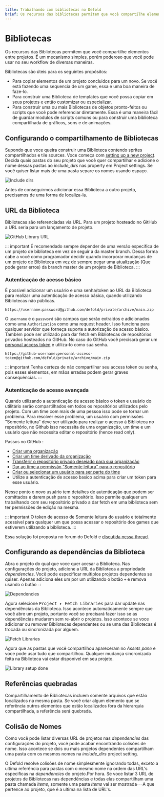 ```yaml
---
title: Trabalhando com bibliotecas no Defold
brief: Os recursos das bibliotecas permitem que você compartilhe elementos entre projetos. Esse material explica como isso funciona.
---
```


# Bibliotecas

Os recursos das Bibliotecas permitem que você compartilhe elementos entre projetos. É um mecanismo simples, porém poderoso que você pode usar no seu workflow de diversas maneiras.

Bibliotecas são úteis para os seguintes propósitos:

* Para copiar elementos de um projeto concluidos para um novo. Se você está fazendo uma sequencia de um game, essa e uma boa maneira de faze-lo.
* Para construir uma Biblioteca de templates que você possa copiar em seus projetos e então customizar ou especializar.
* Para construir uma ou mais Bibliotecas de objetos pronto-feitos ou scripts que você pode referenciar diretamente. Essa é uma maneira fácil de guardar modulos de scripts comuns ou para construir uma biblioteca compartilhada de gráficos, sons e de animações.

## Configurando o compartilhamento de Bibliotecas

Supondo que voce queira construir uma Biblioteca contendo sprites compartilhados e tile sources. Voce começa com [setting up a new project](/manuals/project-setup/). Decida quais pastas do seu projeto que você quer compartilhar e adicione o nome dessas pastas ao *include_dirs* nas property em Project settings. Se você quiser listar mais de uma pasta separe os nomes usando espaço.

![Include dirs](images/libraries/libraries_include_dirs.png)

Antes de conseguirmos adicionar essa Biblioteca a outro projeto, precisamos de uma forma de localiza-la.

## URL da Biblioteca

Bibliotecas são referenciadas via URL. Para um projeto hosteado no GitHub a URL seria para um lançamento de projeto.

![GitHub Library URL](images/libraries/libraries_library_url_github.png)

::: important
É recomendado sempre depender de uma versão especifica de um projeto de biblioteca em vez de seguir a da master branch. Dessa forma cabe a você como programador decidir quando incorporar mudanças de um projeto de Biblioteca em vez de sempre pegar uma atualização (Que pode gerar erros) da branch master de um projeto de Biblioteca.
:::


### Autenticação de acesso básico

É possivel adicionar um usuário e uma senha/token ao URL da Biblioteca para realizar uma autenticação de acesso básica, quando utilizando Bibliotecas não públicas.

```
https://username:password@github.com/defold/private/archive/main.zip
```

O `username` e o `password` são campos que serão extraidos e adicionados como uma `Authorization` como uma request header. Isso funciona para qualquer servidor que forneça suporte a autorização de acesso básico. Também pode ser utilizado para dar fetch em Bibliotecas de repositórios privados hosteados no GitHub. No caso do GitHub você precisará gerar um [personal access token](https://docs.github.com/en/free-pro-team@latest/github/authenticating-to-github/creating-a-personal-access-token) e utiliza-lo como sua senha.

```
https://github-username:personal-access-token@github.com/defold/private/archive/main.zip
```

::: important
Tenha certeza de não compartilhar seu access token ou senha, pois esses elementos, em mãos erradas podem gerar graves consequências.
:::

### Autenticação de acesso avançada

Quando utilizando a autenticação de acesso básico o token e usuário do utilitário serão compartilhados em todos os repositórios utilizados pelo projeto. Com um time com mais de uma pessoa isso pode se tornar um problema. Para resolver esse problema, um usuário com permissões "Somente leitura" deve ser utilizado para realizar o acesso à Biblioteca no repositório, no Github isso necessita de uma organização, um time e um usuário que não necessita editar o repositório (hence read only).

Passos no GitHub :
* [Criar uma organização](https://docs.github.com/en/github/setting-up-and-managing-organizations-and-teams/creating-a-new-organization-from-scratch)
* [Criar um time derivado da organização](https://docs.github.com/en/github/setting-up-and-managing-organizations-and-teams/creating-a-team)
* [Transferir o repositório privado desejado para sua organização](https://docs.github.com/en/github/administering-a-repository/transferring-a-repository)
* [Dar ao time a permissão "Somente leitura" para o repositório](https://docs.github.com/en/github/setting-up-and-managing-organizations-and-teams/managing-team-access-to-an-organization-repository)
* [Criar ou selecionar um usuário para ser parte do time](https://docs.github.com/en/github/setting-up-and-managing-organizations-and-teams/organizing-members-into-teams)
* Utilize a autenticação de acesso basico acima para criar um token para esse usuário. 

Nesse ponto o novo usuário tem detalhes de autenticação que podem ser comittados e darem push para o repositório. Isso permite qualquer um trabalhando com seu repositório privado a dar fetch em uma biblioteca sem ter permissões de edição na mesma.

::: important
O token de acesso de Somente leitura do usuário e totalmente acessivel para qualquer um que possa acessar o repositório dos games que estiverem utilizando a biblioteca.
:::

Essa solução foi proposta no forum do Defold e [discutida nessa thread](https://forum.defold.com/t/private-github-for-library-solved/67240).

## Configurando as dependências da Biblioteca

Abra o projeto do qual que voce quer acesar a Biblioteca. Nas configurações do projeto, adicione a URL da Biblioteca a propriedade *dependencies*. Você pode especificar multiplos projetos dependentes se quiser. Apenas adiciona eles um por um utilizando o botão `+` e remova usando o butão `-`:

![Dependencies](images/libraries/libraries_dependencies.png)

Agora selecione <kbd>Project ▸ Fetch Libraries</kbd> para dar update nas dependências da Biblioteca. Isso acontece automaticamente sempre que você abre um projeto, portanto você so precisará fazer isso se as dependências mudarem sem re-abrir o projetos. Isso acontece se voce adicionar ou remover Bibliotecas dependentes ou se uma das Bibliotecas é trocada ou sincronizada por alguem. 

![Fetch Libraries](images/libraries/libraries_fetch_libraries.png)

Agora que as pastas que você compartilhou apareceram no *Assets pane* e voce pode usar tudo que compartilhou. Qualquer mudança sincronizada feita na Biblioteca vai estar disponível em seu projeto.

![Library setup done](images/libraries/libraries_done.png)

## Referências quebradas

Compartilhamento de Bibliotecas incluem somente arquivos que estão localizados na mesma pasta. Se você criar algum elemento que se referência outros elementos que estão localizados fora da hierarquia compartilhada, a referência será quebrada. 

## Colisão de Nomes

Como você pode listar diversas URL de projetos nas *dependencies* das configurações do projeto, você pode acabar encontrando colisões de nome. Isso acontece se dois ou mais projetos dependentes compartilham uma pasta com os mesmos nomes na *include_dirs* project setting. 

O Defold resolve colisões de nome simplesmente ignorando todas, exceto a ultima referência para pastas com o mesmo nome na ordem das URL's especificas na *dependencies* do projeto.Por hora. Se voce listar 3 URL de projetos de Bibliotecas nas dependências e todas elas compartilham uma pasta chamada *items*, somente uma pasta *items* vai ser mostrada---A que pertence ao projeto, que é a ultima na lista de URL's. 
